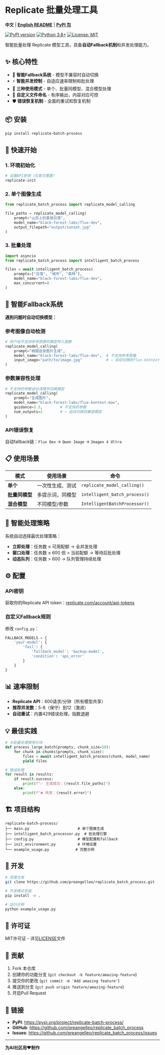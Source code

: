 # Replicate 批量处理工具

**中文** | **[English README](README.md)** | **[PyPI 包](https://pypi.org/project/replicate-batch-process/)**

[![PyPI version](https://badge.fury.io/py/replicate-batch-process.svg)](https://badge.fury.io/py/replicate-batch-process)
[![Python 3.8+](https://img.shields.io/badge/python-3.8+-blue.svg)](https://www.python.org/downloads/)
[![License: MIT](https://img.shields.io/badge/License-MIT-yellow.svg)](https://opensource.org/licenses/MIT)

智能批量处理 Replicate 模型工具，具备**自动Fallback机制**和并发处理能力。

## ✨ 核心特性

- 🔄 **智能Fallback系统** - 模型不兼容时自动切换
- ⚡ **智能并发控制** - 自适应速率限制和批处理
- 🎯 **三种使用模式** - 单个、批量同模型、混合模型处理
- 📝 **自定义文件命名** - 有序输出，内容对应可控
- 🛡️ **错误恢复机制** - 全面的重试和恢复机制

## 📦 安装

```bash
pip install replicate-batch-process
```

## 🚀 快速开始

### 1. 环境初始化
```bash
# 设置API密钥（仅首次需要）
replicate-init
```

### 2. 单个图像生成
```python
from replicate_batch_process import replicate_model_calling

file_paths = replicate_model_calling(
    prompt="山峦上的美丽日落",
    model_name="black-forest-labs/flux-dev",
    output_filepath="output/sunset.jpg"
)
```

### 3. 批量处理
```python
import asyncio
from replicate_batch_process import intelligent_batch_process

files = await intelligent_batch_process(
    prompts=["日落", "城市", "森林"],
    model_name="black-forest-labs/flux-dev",
    max_concurrent=8
)
```

## 🔄 智能Fallback系统

**遇到问题时自动切换模型：**

### 参考图像自动检测
```python
# 用户给不支持参考图像的模型传入图像
replicate_model_calling(
    prompt="根据这张图片生成",
    model_name="black-forest-labs/flux-dev",  # 不支持参考图像
    input_image="path/to/image.jpg"           # → 自动切换到flux-kontext-max
)
```

### 参数兼容性处理
```python
# 不支持的参数自动清理并切换模型
replicate_model_calling(
    prompt="生成图片",
    model_name="black-forest-labs/flux-kontext-max",
    guidance=3.5,        # 不支持的参数
    num_outputs=2        # → 自动切换到兼容模型
)
```

### API错误恢复
自动fallback链：`Flux Dev` → `Qwen Image` → `Imagen 4 Ultra`

## 📋 使用场景

| 模式 | 使用场景 | 命令 |
|------|----------|------|
| **单个** | 一次性生成、测试 | `replicate_model_calling()` |
| **批量同模型** | 多提示词，同模型 | `intelligent_batch_process()` |
| **混合模型** | 不同模型/参数 | `IntelligentBatchProcessor()` |

## 🧠 智能处理策略

系统自动选择最优处理策略：

- **立即处理**：任务数 ≤ 可用配额 → 全并发处理
- **窗口处理**：任务数 ≤ 600 但 > 当前配额 → 等待后批处理
- **动态队列**：任务数 > 600 → 队列管理持续处理

## ⚙️ 配置

### API密钥
获取你的Replicate API token：[replicate.com/account/api-tokens](https://replicate.com/account/api-tokens)

### 自定义Fallback规则
修改 `config.py`：
```python
FALLBACK_MODELS = {
    'your-model': {
        'fail': {
            'fallback_model': 'backup-model',
            'condition': 'api_error'
        }
    }
}
```

## 📊 速率限制

- **Replicate API**：600请求/分钟（所有模型共享）
- **推荐并发数**：5-8（保守）到12（激进）
- **自动重试**：内置429错误处理，指数退避

## 💡 最佳实践

```python
# 大批量处理使用分块
def process_large_batch(prompts, chunk_size=50):
    for chunk in chunks(prompts, chunk_size):
        files = await intelligent_batch_process(chunk, model_name)
        yield files

# 错误处理
for result in results:
    if result.success:
        print(f"✅ 生成成功：{result.file_paths}")
    else:
        print(f"❌ 失败：{result.error}")
```

## 🏗️ 项目结构

```
replicate-batch-process/
├── main.py                      # 单个图像生成
├── intelligent_batch_processor.py  # 批处理引擎
├── config.py                    # 模型配置和fallback
├── init_environment.py          # 环境设置
└── example_usage.py            # 完整示例
```

## 🔧 开发

```bash
# 克隆仓库
git clone https://github.com/preangelleo/replicate_batch_process.git

# 开发模式安装
pip install -e .

# 运行示例
python example_usage.py
```

## 📄 许可证

MIT许可证 - 详见[LICENSE](LICENSE)文件

## 🤝 贡献

1. Fork 本仓库
2. 创建你的功能分支 (`git checkout -b feature/amazing-feature`)
3. 提交你的更改 (`git commit -m 'Add amazing feature'`)
4. 推送到分支 (`git push origin feature/amazing-feature`)
5. 开启Pull Request

## 🔗 链接

- **PyPI**: https://pypi.org/project/replicate-batch-process/
- **GitHub**: https://github.com/preangelleo/replicate_batch_process
- **Issues**: https://github.com/preangelleo/replicate_batch_process/issues

---

**为AI社区用❤️制作**
